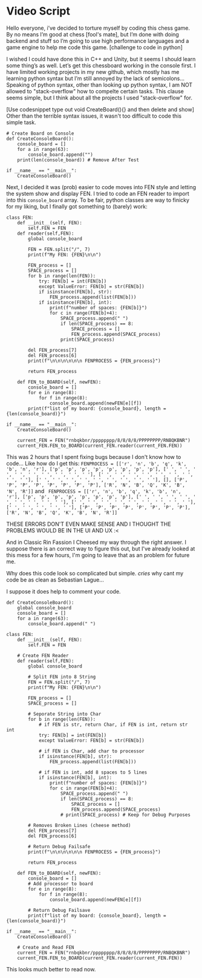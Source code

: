 # Video Script
Hello everyone, i’ve decided to torture myself by coding this chess game. By no means I’m good at chess [fool's mate], but I’m done with doing backend and stuff so I’m going to use high performance languages and a game engine to help me code this game. [challenge to code in python]

I wished I could have done this in C++ and Unity, but it seems I should learn some thing’s as well. Let’s get this chessboard working in the console first. I have limited working projects in my new github, which mostly has me learning python syntax but I’m still annoyed by the lack of semicolons… Speaking of python syntax, other than looking up python syntax, I am NOT allowed to "stack-overflow" how to compelte certain tasks. This clause seems simple, but I think about all the projects I used "stack-overflow" for.

[Use codesnippet type out void CreateBoard(){} and then delete and show] Other than the terrible syntax issues, it wasn't too difficult to code this simple task.
```
# Create Board on Console
def CreateConsoleBoard():
    console_board = []
    for a in range(63):
        console_board.append("")
    print(len(console_board)) # Remove After Test

if __name__ == "__main__":
    CreateConsoleBoard()
```

Next, I decided it was (prob) easier to code moves into FEN style and letting the system show and display FEN. I tried to code an FEN reader to import into this ```console_board``` array. To be fair, python classes are way to finicky for my liking, but I finally got something to (barely) work:

```
class FEN:
    def __init__(self, FEN):
        self.FEN = FEN
    def reader(self,FEN):
        global console_board
        
        FEN = FEN.split("/", 7)
        print(f"My FEN: {FEN}\n\n")
        
        FEN_process = []
        SPACE_process = []
        for b in range(len(FEN)):
            try: FEN[b] = int(FEN[b])
            except ValueError: FEN[b] = str(FEN[b])
            if isinstance(FEN[b], str):
                FEN_process.append(list(FEN[b]))
            if isinstance(FEN[b], int):
                print(f"number of spaces: {FEN[b]}")
                for c in range(FEN[b]+4):
                    SPACE_process.append(" ")
                    if len(SPACE_process) == 8:
                        SPACE_process = []
                        FEN_process.append(SPACE_process)
                    print(SPACE_process)
        
        del FEN_process[7]
        del FEN_process[6]
        print(f"\n\n\n\n\n\n FENPROCESS = {FEN_process}")
        
        return FEN_process
        
    def FEN_to_BOARD(self, newFEN):
        console_board = []
        for e in range(8):
            for f in range(8):
                console_board.append(newFEN[e][f])
        print(f"list of my board: {console_board}, length = {len(console_board)}")

if __name__ == "__main__":
    CreateConsoleBoard()
    
    current_FEN = FEN("rnbqkbnr/pppppppp/8/8/8/8/PPPPPPPP/RNBQKBNR")
    current_FEN.FEN_to_BOARD(current_FEN.reader(current_FEN.FEN))
```

This was 2 hours that I spent fixing bugs because I don't know how to code... Like how do I get this: 
```FENPROCESS = [['r', 'n', 'b', 'q', 'k', 'b', 'n', 'r'], ['p', 'p', 'p', 'p', 'p', 'p', 'p', 'p'], [' ', ' ', ' ', ' ', ' ', ' ', ' ', ' ', ' '], [' ', ' ', ' ', ' ', ' ', ' ', ' ', ' ', ' '], [' ', ' ', ' ', ' ', ' ', ' ', ' ', ' ', ' '], [], ['P', 'P', 'P', 'P', 'P', 'P', 'P', 'P'], ['R', 'N', 'B', 'Q', 'K', 'B', 'N', 'R']]```
and
``` FENPROCESS = [['r', 'n', 'b', 'q', 'k', 'b', 'n', 'r'], ['p', 'p', 'p', 'p', 'p', 'p', 'p', 'p'], [' ', ' ', ' ', ' ', ' ', ' ', ' ', ' ', ' '], [' ', ' ', ' ', ' ', ' ', ' ', ' ', ' ', ' '], [' ', ' ', ' ', ' ', ' '], ['P', 'P', 'P', 'P', 'P', 'P', 'P', 'P'], ['R', 'N', 'B', 'Q', 'K', 'B', 'N', 'R']]```

THESE ERRORS DON'T EVEN MAKE SENSE AND I THOUGHT THE PROBLEMS WOULD BE IN THE UI AND UX :<

And in Classic Rin Fassion I Cheesed my way through the right answer. I suppose there is an correct way to figure this out, but I've already looked at this mess for a few hours, I'm going to leave that as an problem for future me.

Why does this code look so complicated but simple. *cries* why cant my code be as clean as Sebastian Lague...

I suppose it does help to comment your code.

```# Create Board on Console
def CreateConsoleBoard():
    global console_board
    console_board = []
    for a in range(63):
        console_board.append(" ")

class FEN:
    def __init__(self, FEN):
        self.FEN = FEN
    
    # Create FEN Reader
    def reader(self,FEN):
        global console_board
        
        # Split FEN into 8 String
        FEN = FEN.split("/", 7)
        print(f"My FEN: {FEN}\n\n")
        
        FEN_process = []
        SPACE_process = []

        # Seporate String into Char
        for b in range(len(FEN)):
            # if FEN is str, return Char, if FEN is int, return str int
            try: FEN[b] = int(FEN[b])
            except ValueError: FEN[b] = str(FEN[b])

            # if FEN is Char, add char to processor
            if isinstance(FEN[b], str):
                FEN_process.append(list(FEN[b]))
            
            # if FEN is int, add 8 spaces to 5 lines
            if isinstance(FEN[b], int):
                print(f"number of spaces: {FEN[b]}")
                for c in range(FEN[b]+4):
                    SPACE_process.append(" ")
                    if len(SPACE_process) == 8:
                        SPACE_process = []
                        FEN_process.append(SPACE_process)
                    # print(SPACE_process) # Keep for Debug Purposes
        
        # Removes Broken Lines (cheese method)
        del FEN_process[7]
        del FEN_process[6]

        # Return Debug Failsafe
        print(f"\n\n\n\n\n\n FENPROCESS = {FEN_process}")
        
        return FEN_process
        
    def FEN_to_BOARD(self, newFEN):
        console_board = []
        # Add processor to board
        for e in range(8):
            for f in range(8):
                console_board.append(newFEN[e][f])

        # Return Debug Failsave
        print(f"list of my board: {console_board}, length = {len(console_board)}")

if __name__ == "__main__":
    CreateConsoleBoard()
    
    # Create and Read FEN
    current_FEN = FEN("rnbqkbnr/pppppppp/8/8/8/8/PPPPPPPP/RNBQKBNR")
    current_FEN.FEN_to_BOARD(current_FEN.reader(current_FEN.FEN))
```

This looks much better to read now.
